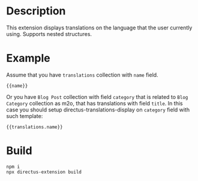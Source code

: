 # Description
This extension displays translations on the language that the user currently using.
Supports nested structures.

# Example
Assume that you have `translations` collection with `name` field.
```
{{name}}
```

Or you have `Blog Post` collection with field `category` that is related to `Blog Category` collection as m2o, that has translations with field `title`.
In this case you should setup directus-translations-display on `category` field with such template:
```
{{translations.name}}
```

# Build
```
npm i
npx directus-extension build
```
